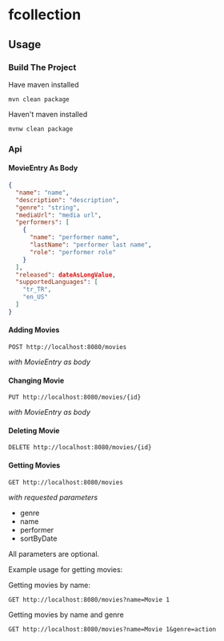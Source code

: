 # fcollection

## Usage

### Build The Project

Have maven installed

`mvn clean package`

Haven't maven installed

`mvnw clean package`

### Api

#### MovieEntry As Body

```json
{
  "name": "name",
  "description": "description",
  "genre": "string",
  "mediaUrl": "media url",
  "performers": [
    {
      "name": "performer name",
      "lastName": "performer last name",
      "role": "performer role"
    }
  ],
  "released": dateAsLongValue,
  "supportedLanguages": [
    "tr_TR",
    "en_US"
  ]
}
```

#### Adding Movies

`POST http://localhost:8080/movies `

_with MovieEntry as body_

#### Changing Movie

`PUT http://localhost:8080/movies/{id}`

_with MovieEntry as body_

#### Deleting Movie

`DELETE http://localhost:8080/movies/{id}`

#### Getting Movies

`GET http://localhost:8080/movies`

_with requested parameters_
- genre
- name
- performer
- sortByDate

All parameters are optional.

Example usage for getting movies:

Getting movies by name:

`GET http://localhost:8080/movies?name=Movie 1`

Getting movies by name and genre

`GET http://localhost:8080/movies?name=Movie 1&genre=action`
